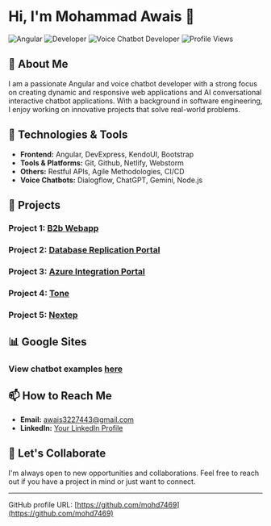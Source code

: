 # Hi, I'm Mohammad Awais 👋

![Angular](https://img.shields.io/badge/Angular-v18-red)
![Developer](https://img.shields.io/badge/Developer-Angular-blue)
![Voice Chatbot Developer](https://img.shields.io/badge/Voice%20Chatbot%20Developer-green)
![Profile Views](https://komarev.com/ghpvc/?username=your-username&color=brightgreen)

## 🚀 About Me

I am a passionate Angular and voice chatbot developer with a strong focus on creating dynamic and responsive web applications and AI conversational interactive chatbot applications. With a background in software engineering, I enjoy working on innovative projects that solve real-world problems.

## 🔧 Technologies & Tools

- **Frontend:** Angular, DevExpress, KendoUI, Bootstrap
- **Tools & Platforms:** Git, Github, Netlify, Webstorm
- **Others:** Restful APIs, Agile Methodologies, CI/CD
- **Voice Chatbots:** Dialogflow, ChatGPT, Gemini, Node.js

## 📝 Projects

### Project 1: [B2b Webapp](https://www.upwork.com/freelancers/~01a416a5e17daab2b5?p=1795772385609863168)
### Project 2: [Database Replication Portal](https://www.upwork.com/freelancers/~01a416a5e17daab2b5?p=1795769995342548992)
### Project 3: [Azure Integration Portal](https://www.upwork.com/freelancers/~01a416a5e17daab2b5?p=1795767563821686784)
### Project 4: [Tone](https://www.upwork.com/freelancers/~01a416a5e17daab2b5?p=1168494294115094528)
### Project 5: [Nextep](https://www.upwork.com/freelancers/~01a416a5e17daab2b5?p=1168497697491316736)

## 📊 Google Sites

### View chatbot examples [here](http://sites.google.com/view/awais786327)

## 📫 How to Reach Me

- **Email:** [awais3227443@gmail.com](mailto:awais3227443@gmail.com)
- **LinkedIn:** [Your LinkedIn Profile](https://linkedin.com/in/your-profile)

## 🤝 Let's Collaborate

I'm always open to new opportunities and collaborations. Feel free to reach out if you have a project in mind or just want to connect.

---

GitHub profile URL: [https://github.com/mohd7469](https://github.com/mohd7469)
